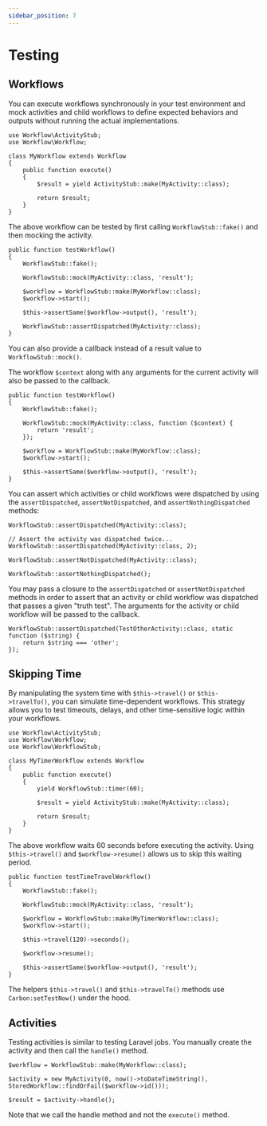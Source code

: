 ```yaml
---
sidebar_position: 7
---
```


# Testing

## Workflows

You can execute workflows synchronously in your test environment and mock activities and child workflows to define expected behaviors and outputs without running the actual implementations.

```
use Workflow\ActivityStub;
use Workflow\Workflow;

class MyWorkflow extends Workflow
{
    public function execute()
    {
        $result = yield ActivityStub::make(MyActivity::class);

        return $result;
    }
}
```

The above workflow can be tested by first calling `WorkflowStub::fake()` and then mocking the activity.

```
public function testWorkflow()
{
    WorkflowStub::fake();

    WorkflowStub::mock(MyActivity::class, 'result');

    $workflow = WorkflowStub::make(MyWorkflow::class);
    $workflow->start();

    $this->assertSame($workflow->output(), 'result');

    WorkflowStub::assertDispatched(MyActivity::class);
}
```

You can also provide a callback instead of a result value to ` WorkflowStub::mock()`.

The workflow `$context` along with any arguments for the current activity will also be passed to the callback.

```
public function testWorkflow()
{
    WorkflowStub::fake();

    WorkflowStub::mock(MyActivity::class, function ($context) {
        return 'result';
    });

    $workflow = WorkflowStub::make(MyWorkflow::class);
    $workflow->start();

    $this->assertSame($workflow->output(), 'result');
}
```

You can assert which activities or child workflows were dispatched by using the `assertDispatched`, `assertNotDispatched`, and `assertNothingDispatched` methods:

```
WorkflowStub::assertDispatched(MyActivity::class);

// Assert the activity was dispatched twice...
WorkflowStub::assertDispatched(MyActivity::class, 2);

WorkflowStub::assertNotDispatched(MyActivity::class);

WorkflowStub::assertNothingDispatched();
```

You may pass a closure to the `assertDispatched` or `assertNotDispatched` methods in order to assert that an activity or child workflow was dispatched that passes a given "truth test". The arguments for the activity or child workflow will be passed to the callback.

```
WorkflowStub::assertDispatched(TestOtherActivity::class, static function ($string) {
    return $string === 'other';
});
```

## Skipping Time

By manipulating the system time with `$this->travel()` or `$this->travelTo()`, you can simulate time-dependent workflows. This strategy allows you to test timeouts, delays, and other time-sensitive logic within your workflows.

```
use Workflow\ActivityStub;
use Workflow\Workflow;
use Workflow\WorkflowStub;

class MyTimerWorkflow extends Workflow
{
    public function execute()
    {
        yield WorkflowStub::timer(60);

        $result = yield ActivityStub::make(MyActivity::class);

        return $result;
    }
}
```

The above workflow waits 60 seconds before executing the activity. Using `$this->travel()` and `$workflow->resume()` allows us to skip this waiting period.

```
public function testTimeTravelWorkflow()
{
    WorkflowStub::fake();

    WorkflowStub::mock(MyActivity::class, 'result');

    $workflow = WorkflowStub::make(MyTimerWorkflow::class);
    $workflow->start();

    $this->travel(120)->seconds();

    $workflow->resume();

    $this->assertSame($workflow->output(), 'result');
}
```

The helpers `$this->travel()` and `$this->travelTo()` methods use `Carbon:setTestNow()` under the hood.

## Activities

Testing activities is similar to testing Laravel jobs. You manually create the activity and then call the `handle()` method.

```
$workflow = WorkflowStub::make(MyWorkflow::class);

$activity = new MyActivity(0, now()->toDateTimeString(), StoredWorkflow::findOrFail($workflow->id()));

$result = $activity->handle();
```

Note that we call the handle method and not the `execute()` method.
